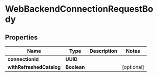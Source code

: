 

# WebBackendConnectionRequestBody


## Properties

| Name | Type | Description | Notes |
|------------ | ------------- | ------------- | -------------|
|**connectionId** | **UUID** |  |  |
|**withRefreshedCatalog** | **Boolean** |  |  [optional] |




